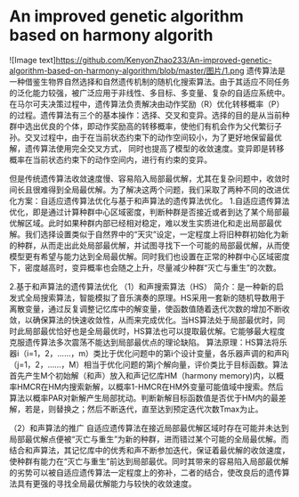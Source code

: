 # An improved genetic algorithm based on harmony algorith
![Image text]https://github.com/KenyonZhao233/An-improved-genetic-algorithm-based-on-harmony-algorithm/blob/master/图片/1.png
  遗传算法是一种借鉴生物界自然选择和自然遗传机制的随机化搜索算法。由于其适应不同任务的泛化能力较强，被广泛应用于非线性、多目标、多变量、复杂的自适应系统中。
  在马尔可夫决策过程中，遗传算法负责解决由动作奖励（R）优化转移概率（P）的过程。遗传算法有三个的基本操作：选择、交叉和变异。选择的目的是从当前种群中选出优良的个体，即动作奖励高的转移概率，使他们有机会作为父代繁衍子孙。交叉过程中，由于在当前状态约束下的动作空间较小，为了更好地保留最优解，遗传算法使用完全交叉方式， 同时也提高了模型的收敛速度。变异即是转移概率在当前状态约束下的动作空间内，进行有约束的变异。

  但是传统遗传算法收敛速度慢、容易陷入局部最优解，尤其在复杂问题中，收敛时间长且很难得到全局最优解。为了解决这两个问题，我们采取了两种不同的改进优化方案：自适应遗传算法优化与基于和声算法的遗传算法优化。
1.自适应遗传算法优化，即是通过计算种群中心区域密度，判断种群是否接近或者到达了某个局部最优解区域。此时如果种群内部已经相对稳定，难以发生实质进化和走出局部最优解。我们选择设置类似于自然界中的“天灾”设定，一定程度上将旧种群初始化为新的种群，从而走出此处局部最优解，并试图寻找下一个可能的局部最优解，从而使模型更有希望与能力达到全局最优解。同时我们也设置在正常的种群中心区域密度下，密度越高时，变异概率也会随之上升，尽量减少种群“灭亡与重生”的次数。
  


2.基于和声算法的遗传算法优化
（1）和声搜索算法（HS）
  简介：是一种新的启发式全局搜索算法，智能模拟了音乐演奏的原理。HS采用一套新的随机导数用于离散变量，通过反复调整记忆库中的解变量，使函数值随着迭代次数的增加不断收敛，以确保算法的快速收敛性，从而来完成优化。当HS算法处于局部最优时，同时此局部最优恰好也是全局最优时，HS算法也可以提取最优解。它能够最大程度克服遗传算法多次震荡不能达到局部最优点的理论缺陷。
  算法原理：HS算法将乐器i（i=1，2，……，m）类比于优化问题中的第i个设计变量，各乐器声调的和声Rj（j=1，2，……，M）相当于优化问题的第j个解向量，评价类比于目标函数。算法首先产生M个初始解（和声）放入和声记忆库HM（harmony memory)内，以概率HMCR在HM内搜索新解，以概率1-HMCR在HM外变量可能值域中搜索。然后算法以概率PAR对新解产生局部扰动。判断新解目标函数值是否优于HM内的最差解，若是，则替换之；然后不断迭代，直至达到预定迭代次数Tmax为止。
 
（2）和声算法的推广
  自适应遗传算法在接近局部最优解区域时存在可能并未达到局部最优解点便被“灭亡与重生”为新的种群，进而错过某个可能的全局最优解。而结合和声算法，其记忆库中的优秀和声不断参加迭代，保证着最优解的收敛速度，使种群有能力在“灭亡与重生”前达到局部最优。同时其带来的容易陷入局部最优解的劣势可以被自适应遗传算法一定程度上的弥补，二者的结合，使改良后的遗传算法具有更强的寻找全局最优解能力与较快的收敛速度。
